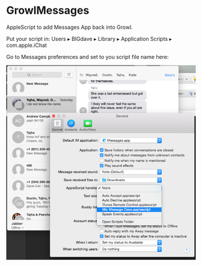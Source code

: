 GrowlMessages
=============

AppleScript to add Messages App back into Growl.


Put your script in:  Users ▸ BIGdave ▸ Library ▸ Application Scripts ▸ com.apple.iChat


Go to Messages preferences and set to you script file name here:

![](https://github.com/daveferrara1/GrowlMessages/blob/master/shot.png)